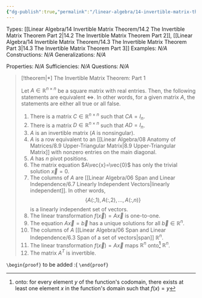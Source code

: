 ```yaml
---
{"dg-publish":true,"permalink":"/linear-algebra/14-invertible-matrix-theorem/14-1-the-invertible-matrix-theorem-part-1/","tags":["Type/Theorem","Topic/Linear_Algebra"]}
---
```


Types: [[Linear Algebra/14 Invertible Matrix Theorem/14.2 The Invertible Matrix Theorem Part 2\|14.2 The Invertible Matrix Theorem Part 2]], [[Linear Algebra/14 Invertible Matrix Theorem/14.3 The Invertible Matrix Theorem Part 3\|14.3 The Invertible Matrix Theorem Part 3]]
Examples: *N/A*
Constructions: *N/A*
Generalizations: *N/A*

Properties: *N/A*
Sufficiencies: *N/A*
Questions: *N/A*

> [!theorem|*] The Invertible Matrix Theorem: Part 1
> 
> Let $A \in \mathbb{R}^{n \times n}$ be a square matrix with real entries. Then, the following statements are equivalent $\iff$. In other words, for a given matrix $A$, the statements are either all true or all false.
> 1. There is a matrix $C \in \mathbb{R}^{n \times n}$ such that $CA = I_{n}$.
> 2. There is a matrix $D \in \mathbb{R}^{n \times n}$ such that $AD = I_{n}$.
> 3. $A$ is an invertible matrix ($A$ is nonsingular).
> 4. $A$ is a row equivalent to an [[Linear Algebra/08 Anatomy of Matrices/8.9 Upper-Triangular Matrix\|8.9 Upper-Triangular Matrix]] with nonzero entries on the main diagonal.
> 5. $A$ has $n$ pivot positions.
> 6. The matrix equation $A\vec{x}=\vec{0}$ has only the trivial solution $\vec{x}=0$.
> 7. The columns of $A$ are [[Linear Algebra/06 Span and Linear Independence/6.7 Linearly Independent Vectors\|linearly independent]]. In other words,
>    $$
> \{ A(:,1),A(:,2), \dots, A(:,n) \}
> $$
> is a linearly independent set of vectors.
> 8. The linear transformation $f(\vec{x})=A\vec{x}$ is one-to-one.
> 9. The equation $A\vec{x}=\vec{b}$ has a unique solutions for all $\vec{b} \in \mathbb{R}^{n}$.
> 10. The columns of $A$ [[Linear Algebra/06 Span and Linear Independence/6.3 Span of a set of vectors\|span]] $\mathbb{R}^{n}$.
> 11. The linear transformation $f(\vec{x})=A\vec{x}$ maps $\mathbb{R}^{n}$ onto[^1] $\mathbb{R}^{n}$.
> 12. The matrix $A^{T}$ is invertible.

`\begin{proof}`
to be added :(
`\end{proof}`

[^1]: onto: for every element $y$ of the function's codomain, there exists at least one element $x$ in the function's domain such that $f(x)=y$